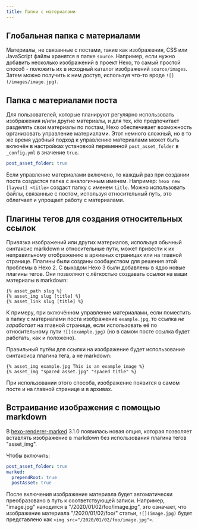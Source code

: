 ```yaml
---
title: Папки с материалами
---
```

## Глобальная папка с материалами

Материалы, не связанные с постами, такие как изображения, CSS или JavaScript файлы хранятся в папке `source`. Например, если нужно добавить несколько изображений в проект Hexo, то самый простой способ - положить их в исходный каталог изображений `source/images`. Затем можно получить к ним доступ, используя что-то вроде `![](/images/image.jpg)`.

## Папка с материалами поста

Для пользователей, которые планируют регулярно использовать изображения и/или другие материалы, и для тех, кто предпочитает разделять свои материалы по постам, Hexo обеспечивает возможность организовать управление материалами. Этот немного сложный, но в то же время удобный подход к управлению материалами может быть включён в настройках установкой переменной `post_asset_folder` в `_config.yml` в значение `true`.

``` yaml _config.yml
post_asset_folder: true
```

Если управление материалами включено, то каждый раз при создании поста создастся папка с аналогичным именем. Например: `hexo new [layout] <title>` создаст папку с именем `title`. Можно использовать файлы, связанные с постом, используя относительный путь, это облегчает и упрощает работу с материалами.

## Плагины тегов для создания относительных ссылок

Привязка изображений или других материалов, используя обычный синтаксис markdown и относительные пути, может привести к их неправильному отображению в архивных страницах или на главной странице. Плагины были созданы сообществом для решения этой проблемы в Hexo 2. С выходом Hexo 3 были добавлены в ядро новые плагины тегов. Они позволяют с лёгкостью создавать ссылки на ваши материалы в markdown:

```
{% asset_path slug %}
{% asset_img slug [title] %}
{% asset_link slug [title] %}
```

К примеру, при включённом управление материалами, если поместить в папку с материалами поста изображение `example.jpg`, то ссылка *не заработает* на главной странице, если использовать её по относительному пути `![](example.jpg)` (но в самом посте ссылка будет работать, как и положено).

Правильный путём для ссылки на изображение будет использование синтаксиса плагина тега, а не markdown:

```
{% asset_img example.jpg This is an example image %}
{% asset_img "spaced asset.jpg" "spaced title" %}
```

При использовании этого способа, изображение появится в самом посте и на главной странице и в архивах.

## Встраивание изображения с помощью markdown

В [hexo-renderer-marked](https://github.com/hexojs/hexo-renderer-marked) 3.1.0 появилась новая опция, которая позволяет вставлять изображение в markdown без использования плагина тегов "asset_img".

Чтобы включить:

``` yml _config.yml
post_asset_folder: true
marked:
  prependRoot: true
  postAsset: true
```
После включения изображение материала будет автоматически преобразовано в путь к соответствующей записи. Например, "image.jpg" находится в "/2020/01/02/foo/image.jpg", это означает, что изображение материала "/2020/01/02/foo/" статьи, `![](image.jpg)` будет представлено как `<img src="/2020/01/02/foo/image.jpg">`.
